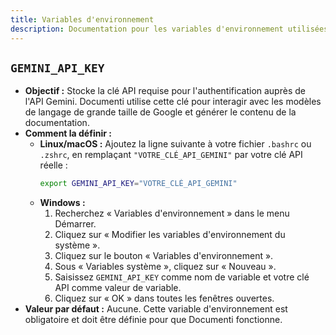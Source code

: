 ```yaml
---
title: Variables d'environnement
description: Documentation pour les variables d'environnement utilisées dans Documenti.
---
```


## `GEMINI_API_KEY`

- **Objectif :** Stocke la clé API requise pour l'authentification auprès de l'API Gemini. Documenti utilise cette clé pour interagir avec les modèles de langage de grande taille de Google et générer le contenu de la documentation.
- **Comment la définir :**
    - **Linux/macOS :** Ajoutez la ligne suivante à votre fichier `.bashrc` ou `.zshrc`, en remplaçant `"VOTRE_CLÉ_API_GEMINI"` par votre clé API réelle :
        ```bash
        export GEMINI_API_KEY="VOTRE_CLÉ_API_GEMINI"
        ```
    - **Windows :**
        1. Recherchez « Variables d'environnement » dans le menu Démarrer.
        2. Cliquez sur « Modifier les variables d'environnement du système ».
        3. Cliquez sur le bouton « Variables d'environnement ».
        4. Sous « Variables système », cliquez sur « Nouveau ».
        5. Saisissez `GEMINI_API_KEY` comme nom de variable et votre clé API comme valeur de variable.
        6. Cliquez sur « OK » dans toutes les fenêtres ouvertes.
- **Valeur par défaut :** Aucune. Cette variable d'environnement est obligatoire et doit être définie pour que Documenti fonctionne.






